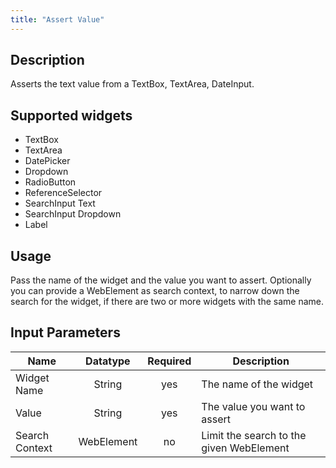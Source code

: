 ```yaml
---
title: "Assert Value"
---
```

## Description
Asserts the text value from a TextBox, TextArea, DateInput.

## Supported widgets
 + TextBox
 + TextArea
 + DatePicker
 + Dropdown
 + RadioButton
 + ReferenceSelector
 + SearchInput Text
 + SearchInput Dropdown
 + Label

## Usage
Pass the name of the widget and the value you want to assert.
Optionally you can provide a WebElement as search context, to narrow down the search for the widget, if there are two or more widgets with the same name.

## Input Parameters

Name | Datatype | Required | Description
---- |:--------:| :-------:|---------------
Widget Name | String | yes | The name of the widget
Value | String | yes | The value you want to assert
Search Context | WebElement | no | Limit the search to the given WebElement
